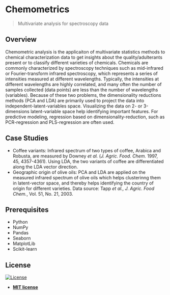 # Chemometrics
> Multivariate analysis for spectroscopy data

## Overview
Chemometric analysis is the applicaiton of multivariate statistics methods to chemical characterization data to get insights about the quality/adulterants present or to classify different varieties of chemicals. Chemicals are commonly characterized by spectroscopy techniques such as mid-infrared or Fourier-transform infrared spectroscopy, which represents a series of intensities measured at different wavelengths. Typically, the intensities at different wavelengths are highly correlated, and many often the number of samples collected (data points) are less than the number of wavelengths (variables). Because of these two problems, the dimensionality reductions methods (PCA and LDA) are primarily used to project the data into independent-latent-variables space. Visualizing the data on 2- or 3-dimensions latent-variable space help identifying important features. For predictive modeling, regression based on dimensionality-reduction, such as PCR-regression and PLS-regression are often used.     

## Case Studies
- Coffee variants: Infrared spectrum of two types of coffee, Arabica and Robusta, are measured by  Downey *et al.* (*J. Agric. Food. Chem.* 1997, 45, 4357-4361). Using LDA, the two variants of coffee are differentiated along the LDA vector direction.
- Geographic origin of olive oils: PCA and LDA are applied on the measured infrared spectrum of olive oils which helps clusterinng them in latent-vector space, and thereby helps identifying the country of origin for different varieties. Data source: Tapp *et al., J. Agric. Food Chem.*, Vol. 51, No. 21, 2003.


## Prerequisites
- Python
- NumPy
- Pandas
- Seaborn
- MatplotLib
- Scikit-learn

## License
[![License](http://img.shields.io/:license-mit-blue.svg?style=flat-square)](http://badges.mit-license.org)
- **[MIT license](http://opensource.org/licenses/mit-license.php)**
